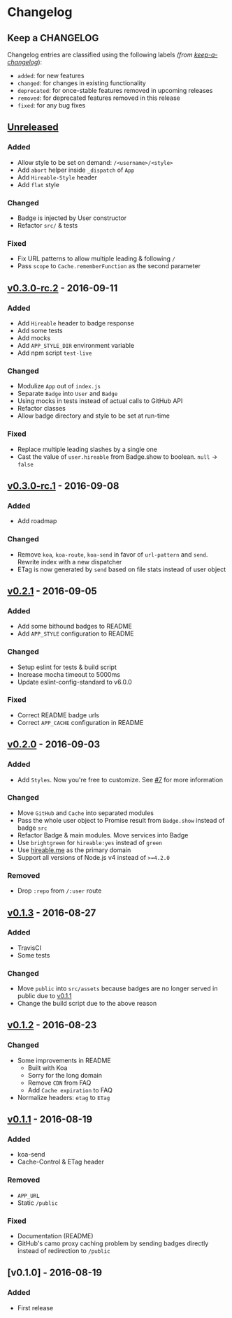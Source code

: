 # Changelog

## Keep a CHANGELOG
Changelog entries are classified using the following labels _(from [keep-a-changelog][]_):

- `added`: for new features
- `changed`: for changes in existing functionality
- `deprecated`: for once-stable features removed in upcoming releases
- `removed`: for deprecated features removed in this release
- `fixed`: for any bug fixes

## [Unreleased]
### Added
- Allow style to be set on demand: `/<username>/<style>`
- Add `abort` helper inside `_dispatch` of `App`
- Add `Hireable-Style` header
- Add `flat` style

### Changed
- Badge is injected by User constructor
- Refactor `src/` & tests

### Fixed
- Fix URL patterns to allow multiple leading & following `/`
- Pass `scope` to `Cache.rememberFunction` as the second parameter

## [v0.3.0-rc.2] - 2016-09-11
### Added
- Add `Hireable` header to badge response
- Add some tests
- Add mocks
- Add `APP_STYLE_DIR` environment variable
- Add npm script `test-live`

### Changed
- Modulize `App` out of `index.js`
- Separate `Badge` into `User` and `Badge`
- Using mocks in tests instead of actual calls to GitHub API
- Refactor classes
- Allow badge directory and style to be set at run-time

### Fixed
- Replace multiple leading slashes by a single one
- Cast the value of `user.hireable` from Badge.show to boolean. `null` -> `false`

## [v0.3.0-rc.1] - 2016-09-08
### Added
- Add roadmap

### Changed
- Remove `koa`, `koa-route`, `koa-send` in favor of `url-pattern` and `send`. Rewrite index with a new dispatcher
- ETag is now generated by `send` based on file stats instead of user object

## [v0.2.1] - 2016-09-05
### Added
- Add some bithound badges to README
- Add `APP_STYLE` configuration to README

### Changed
- Setup eslint for tests & build script
- Increase mocha timeout to 5000ms
- Update eslint-config-standard to v6.0.0

### Fixed
- Correct README badge urls
- Correct `APP_CACHE` configuration in README

## [v0.2.0] - 2016-09-03
### Added
- Add `Styles`. Now you're free to customize. See [#7](https://github.com/hiendv/hireable/issues/7) for more information

### Changed
- Move `GitHub` and `Cache` into separated modules
- Pass the whole user object to Promise result from `Badge.show` instead of badge `src`
- Refactor Badge & main modules. Move services into Badge
- Use `brightgreen` for `hireable:yes` instead of `green`
- Use [hireable.me](http://hireable.me) as the primary domain
- Support all versions of Node.js v4 instead of `>=4.2.0`

### Removed
- Drop `:repo` from `/:user` route

## [v0.1.3] - 2016-08-27
### Added
- TravisCI
- Some tests

### Changed
- Move `public` into `src/assets` because badges are no longer served in public due to [v0.1.1]
- Change the build script due to the above reason

## [v0.1.2] - 2016-08-23
### Changed
- Some improvements in README
    - Built with Koa
    - Sorry for the long domain
    - Remove `CDN` from FAQ
    - Add `Cache expiration` to FAQ
- Normalize headers: `etag` to `ETag`

## [v0.1.1] - 2016-08-19
### Added
- koa-send
- Cache-Control & ETag header

### Removed
- `APP_URL`
- Static `/public`

### Fixed
- Documentation (README)
- GitHub's camo proxy caching problem by sending badges directly instead of redirection to `/public`

## [v0.1.0] - 2016-08-19
### Added
- First release

[Unreleased]: https://github.com/hiendv/hireable/compare/v0.3.0-rc.2...HEAD
[v0.3.0-rc.2]: https://github.com/hiendv/hireable/compare/v0.3.0-rc.1...v0.3.0-rc.2
[v0.3.0-rc.1]: https://github.com/hiendv/hireable/compare/v0.2.1...v0.3.0-rc.1
[v0.2.1]: https://github.com/hiendv/hireable/compare/v0.2.0...v0.2.1
[v0.2.0]: https://github.com/hiendv/hireable/compare/v0.1.3...v0.2.0
[v0.1.3]: https://github.com/hiendv/hireable/compare/v0.1.2...v0.1.3
[v0.1.2]: https://github.com/hiendv/hireable/compare/v0.1.1...v0.1.2
[v0.1.1]: https://github.com/hiendv/hireable/compare/v0.1.0...v0.1.1

[keep-a-changelog]: https://github.com/olivierlacan/keep-a-changelog


